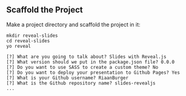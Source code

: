 ##  Scaffold the Project

Make a project directory and scaffold the project in it:

```
mkdir reveal-slides
cd reveal-slides
yo reveal
```

```
[?] What are you going to talk about? Slides with Reveal.js
[?] What version should we put in the package.json file? 0.0.0
[?] Do you want to use SASS to create a custom theme? No
[?] Do you want to deploy your presentation to Github Pages? Yes
[?] What is your Github username? RiaanBurger
[?] What is the Github repository name? slides-revealjs
...
```
